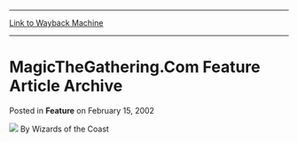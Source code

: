 
---
[Link to Wayback Machine](https://web.archive.org/web/20211020170045/https://magic.wizards.com/en/articles/archive/feature/magicthegatheringcom-feature-article-archive-2002-02-15)

[_metadata_:wayback_url]:- "https://magic.wizards.com/en/articles/archive/feature/magicthegatheringcom-feature-article-archive-2002-02-15"
[_metadata_:wayback_raw_url]:- "https://web.archive.org/web/20211020170045id_/https://magic.wizards.com/en/articles/archive/feature/magicthegatheringcom-feature-article-archive-2002-02-15"
[_metadata_:wayback_capture_timestamp]:- "2021-10-20 17:00:45+00:00"
[_metadata_:generator]:- "Drupal 7 (http://drupal.org)"
[_metadata_:publish_date]:- "2002-02-15"
---


MagicTheGathering.Com Feature Article Archive
=============================================



 Posted in **Feature**
 on February 15, 2002 






![](https://media.magic.wizards.com/styles/auth_small/public/images/person/wizards_author.jpg)
By Wizards of the Coast

















